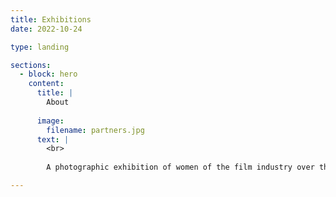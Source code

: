 ```yaml
---
title: Exhibitions
date: 2022-10-24

type: landing

sections:
  - block: hero
    content:
      title: |
        About
        
      image:
        filename: partners.jpg
      text: |
        <br>
        
        A photographic exhibition of women of the film industry over the period 1940s – 1980s will be held at Il Cinema Ritrovato Festival 

--- 
```





